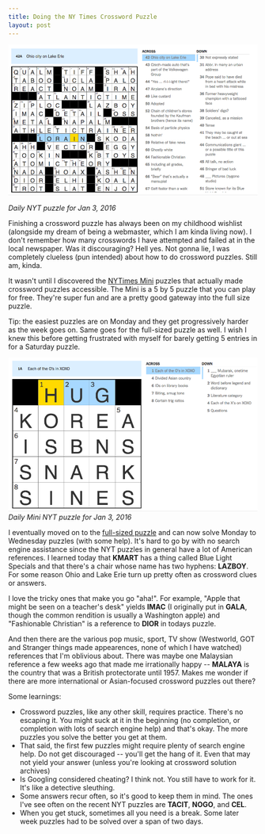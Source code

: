 ```yaml
---
title: Doing the NY Times Crossword Puzzle
layout: post
---
```

![NYT Crossword puzzle Jan 3 2017](/assets/images/crossword/nyt-jan-3.png)

_Daily NYT puzzle for Jan 3, 2016_

Finishing a crossword puzzle has always been on my childhood wishlist (alongside my dream of being a webmaster, which I am kinda living now). I don't remember how many crosswords I have attempted and failed at in the local newspaper. Was it discouraging? Hell yes. Not gonna lie, I was completely clueless (pun intended) about how to do crossword puzzles. Still am, kinda.

It wasn't until I discovered the [NYTimes Mini](http://www.nytimes.com/crosswords/game/mini) puzzles that actually made crossword puzzles accessible. The Mini is a 5 by 5 puzzle that you can play for free. They're super fun and are a pretty good gateway into the full size puzzle. 

Tip: the easiest puzzles are on Monday and they get progressively harder as the week goes on. Same goes for the full-sized puzzle as well. I wish I knew this before getting frustrated with myself for barely getting 5 entries in for a Saturday puzzle.

![NYT Crossword mini puzzle Jan 3 2017](/assets/images/crossword/nyt-mini-jan-3.png)
_Daily Mini NYT puzzle for Jan 3, 2016_

I eventually moved on to the [full-sized puzzle](http://www.nytimes.com/crosswords/index.html) and can now solve Monday to Wednesday puzzles (with some help). It's hard to go by with no search engine assistance since the NYT puzzles in general have a lot of American references. I learned today that __KMART__ has a thing called Blue Light Specials and that there's a chair whose name has two hyphens: __LAZBOY__. For some reason Ohio and Lake Erie turn up pretty often as crossword clues or answers. 

I love the tricky ones that make you go "aha!". For example, "Apple that might be seen on a teacher's desk" yields __IMAC__ (I originally put in __GALA__, though the common rendition is usually a Washington apple) and "Fashionable Christian" is a reference to __DIOR__ in todays puzzle.

And then there are the various pop music, sport, TV show (Westworld, GOT and Stranger things made appearences, none of which I have watched) references that I'm oblivious about. There was maybe one Malaysian reference a few weeks ago that made me irrationally happy -- __MALAYA__ is the country that was a British protectorate until 1957. Makes me wonder if there are more international or Asian-focused crossword puzzles out there?

Some learnings:

* Crossword puzzles, like any other skill, requires practice. There's no escaping it. You might suck at it in the beginning (no completion, or completion with lots of search engine help) and that's okay. The more puzzles you solve the better you get at them.
* That said, the first few puzzles might require plenty of search engine help. Do not get discouraged -- you'll get the hang of it. Even that may not yield your answer (unless you're looking at crossword solution archives)
* Is Googling considered cheating? I think not. You still have to work for it. It's like a detective sleuthing. 
* Some answers recur often, so it's good to keep them in mind. The ones I've see often on the recent NYT puzzles are __TACIT__, __NOGO__, and __CEL__. 
* When you get stuck, sometimes all you need is a break. Some later week puzzles had to be solved over a span of two days.

